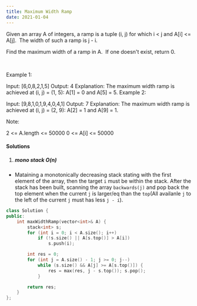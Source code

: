 ```yaml
---
title: Maximum Width Ramp
date: 2021-01-04
---
```

Given an array A of integers, a ramp is a tuple (i, j) for which i < j and A[i] <= A[j].  The width of such a ramp is j - i.

Find the maximum width of a ramp in A.  If one doesn't exist, return 0.

 

Example 1:

Input: [6,0,8,2,1,5]
Output: 4
Explanation: 
The maximum width ramp is achieved at (i, j) = (1, 5): A[1] = 0 and A[5] = 5.
Example 2:

Input: [9,8,1,0,1,9,4,0,4,1]
Output: 7
Explanation: 
The maximum width ramp is achieved at (i, j) = (2, 9): A[2] = 1 and A[9] = 1.
 

Note:

2 <= A.length <= 50000
0 <= A[i] <= 50000

#### Solutions

1. ##### mono stack O(n)

- Mataining a monotonically decreasing stack stating with the first element of the array, then the target `i` must be within the stack. After the stack has been built, scanning the array `backwards(j)` and pop back the top element when the current `j` is larger/eq than the `top`(All availanle `j` to the left of the current `j` must has less `j - i`).

```cpp
class Solution {
public:
    int maxWidthRamp(vector<int>& A) {
        stack<int> s;
        for (int i = 0; i < A.size(); i++)
            if (!s.size() || A[s.top()] > A[i])
                s.push(i);

        int res = 0;
        for (int j = A.size() - 1; j >= 0; j--)
            while (s.size() && A[j] >= A[s.top()]) {
                res = max(res, j - s.top()); s.pop();
            }

        return res;
    }
};
```